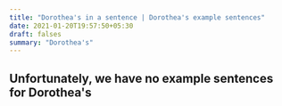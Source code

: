 ```yaml
---
title: "Dorothea's in a sentence | Dorothea's example sentences"
date: 2021-01-20T19:57:50+05:30
draft: falses
summary: "Dorothea's"
---
```

## Unfortunately, we have no example sentences for Dorothea's                 
